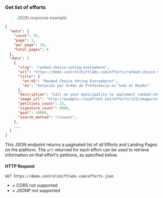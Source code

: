 ### Get list of efforts

> JSON response example

```json
{
  "meta": {
    "count": 35,
    "page": 1,
    "per_page": 10,
    "total_pages": 4
  },
  "data": [
    {
      "slug": "ranked-choice-voting-everywhere",
      "url": "https://demo.controlshiftlabs.com/efforts/ranked-choice-voting-everywhere.json",
      "title": {
        "en-US": "Ranked Choice Voting Everywhere!",
        "es": "Votación por Orden de Preferencia en Todo el Mundo!"
      },
      "description": "Call on your municipality to implement ranked-choice voting.",
      "image_url": "http://example.cloudfront.net/efforts/123/image/voting_maching.png",
      "petitions_count": 23,
      "signature_count": 9000,
      "goal": 10000,
      "search_method": "closest",
    },
    ...
  ]
}
```

This JSON endpoint returns a paginated list of all Efforts and Landing Pages on the platform. The `url` returned for each effort can be used to retrieve information on that effort's petitions, as specified below.

#### HTTP Request

`GET https://demo.controlshiftlabs.com/efforts.json`

- &times; CORS not supported
- &times; JSONP not supported

<div></div>
